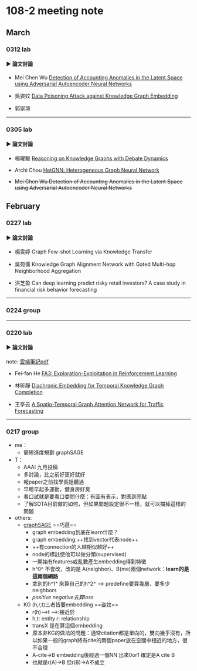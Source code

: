 # 108-2 meeting note

## March
### 0312 lab

#### ► 論文討論

- Mei Chen Wu
    [Detection of Accounting Anomalies in the Latent Space using Adversarial Autoencoder Neural Networks](https://arxiv.org/abs/1908.00734?fbclid=IwAR1-ZM9xfXOrKQNm2g1X3FRuUhe0FONlPEFlJZ8BYx1vMxvS6C_mYVW_HMk)

- 吳姿妏
    [Data Poisoning Attack against Knowledge Graph Embedding](https://www.ijcai.org/Proceedings/2019/0674.pdf?fbclid=IwAR12aMre0dl-VJFoWT0WXMyZAkXsfJWIf7-39G38tw4S-ztb9eFWBJyJFKM)

- 郭家瑄


---

### 0305 lab

#### ► 論文討論

- 楊曜駿
    [Reasoning on Knowledge Graphs with Debate Dynamics](https://arxiv.org/abs/2001.00461)

- Archi Chou
    [HetGNN: Heterogeneous Graph Neural Network](https://dl.acm.org/doi/abs/10.1145/3292500.3330961?fbclid=IwAR36iEZJZjDxsSX89WZpDRHRS6LWdWt19QNj3FQeeR5HEl2S9C8SPS8rafo)

- ~~Mei Chen Wu
    Detection of Accounting Anomalies in the Latent Space using Adversarial Autoencoder Neural Networks~~



## February

### 0227 lab

#### ► 論文討論

- 楊雯婷
    Graph Few-shot Learning via Knowledge Transfer

- 吳宛儒 
    Knowledge Graph Alignment Network with Gated Multi-hop Neighborhood Aggregation

- 洪芝盈 
    Can deep learning predict risky retail investors? A case study in financial risk behavior forecasting



---

### 0224 group



---

### 0220 lab

#### ► 論文討論
note: [雲端筆記pdf](https://drive.google.com/file/d/1soKhwWVPT-mRxYPU1yXdf4aBVzEknqaH/view?usp=sharing)

- Fei-fan He
[FA3: Exploration-Exploitation in Reinforcement Learning](https://rlgammazero.github.io/?fbclid=IwAR0FP3FSxZF1-WjGTagE5huHRg_t_IuzgsKEL_ANkSZSgujk1IE74tDYDCk)

- 林昕靜
[Diachronic Embedding for Temporal Knowledge Graph Completion](https://grlearning.github.io/papers/41.pdf)

- 王亭云
[A Spatio-Temporal Graph Attention Network for Traffic Forecasting](https://arxiv.org/pdf/1911.13181.pdf)


---


### 0217 group

* me：
    * 簡短進度規劃 graphSAGE
* T：
    * AAAI 九月投稿
    * 多討論，比之前好更好就好
    * 報paper之前找學長姐聽過
    * 早睡早起多運動，健身房好臭
    * 看口試就是要看口委問什麼：有圖有表示，對應到亮點
    * 了解SOTA目前做的如何，但如果問題設定很不一樣，就可以擋掉這樣的問題
* others:
    * [graphSAGE](https://jian-tang.com/files/AAAI19/aaai-grltutorial-part2-gnns.pdf) ==巧莛==
        * graph embedding到底在learn什麼？
        * graph embedding:++找到vector代表node++
        * ++有connection的人越相似越好++
        * node的標註使他可以做分類(supervised)
        * 一開始有features或亂數產生embedding得到特徵
        * h^0^ 不會改，改的是 A(neighbor)、B(me)兩個network：**learn的是這兩個網路**
        * 拿別的h^1^ 來算自己的h^2^ --> predefine要算幾層、要多少neighbors
        * *positive negative去算loss*
    * KG (h,r,t)三者皆要embedding ==姿妏==
        * r(h)-->t  -->:接近於
        * h,t: entity r: relationship
        * transX 是在算這個embedding
        * 原本非KG的做法的問題：通常citation都是單向的，雙向幾乎沒有，所以如果一般的graph將有cite的兩個paper放在空間中相近的地方，很不合理
        * A-cite->B embedding後經過一個NN 出來0or1 確定是A cite B
        * 也就是r(A)->B 但r(B)->A不成立






